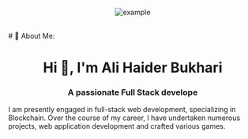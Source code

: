   <p align="center">
  <img  src="https://raw.githubusercontent.com/Elanza-48/Elanza-48/main/resources/img/github-contribution color:red-grid-snake.svg"
    alt="example" />
</p>

<br>
# 💫 About Me:
<h1 align="center">Hi 👋, I'm Ali Haider Bukhari</h1>
<h3 align="center">A passionate Full Stack develope</h3>
I am presently engaged in full-stack web development, specializing in Blockchain. Over the course of my career, I have undertaken numerous projects, web application development and crafted various games.
